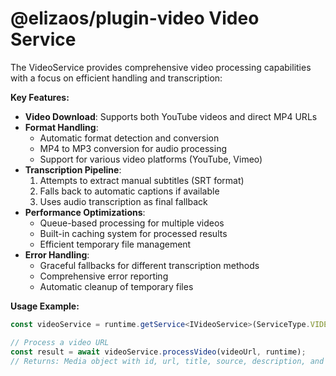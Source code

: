 # @elizaos/plugin-video Video Service

The VideoService provides comprehensive video processing capabilities with a focus on efficient handling and transcription:

**Key Features:**

- **Video Download**: Supports both YouTube videos and direct MP4 URLs
- **Format Handling**:
  - Automatic format detection and conversion
  - MP4 to MP3 conversion for audio processing
  - Support for various video platforms (YouTube, Vimeo)
- **Transcription Pipeline**:
  1. Attempts to extract manual subtitles (SRT format)
  2. Falls back to automatic captions if available
  3. Uses audio transcription as final fallback
- **Performance Optimizations**:
  - Queue-based processing for multiple videos
  - Built-in caching system for processed results
  - Efficient temporary file management
- **Error Handling**:
  - Graceful fallbacks for different transcription methods
  - Comprehensive error reporting
  - Automatic cleanup of temporary files

**Usage Example:**

```typescript
const videoService = runtime.getService<IVideoService>(ServiceType.VIDEO);

// Process a video URL
const result = await videoService.processVideo(videoUrl, runtime);
// Returns: Media object with id, url, title, source, description, and transcript
```
